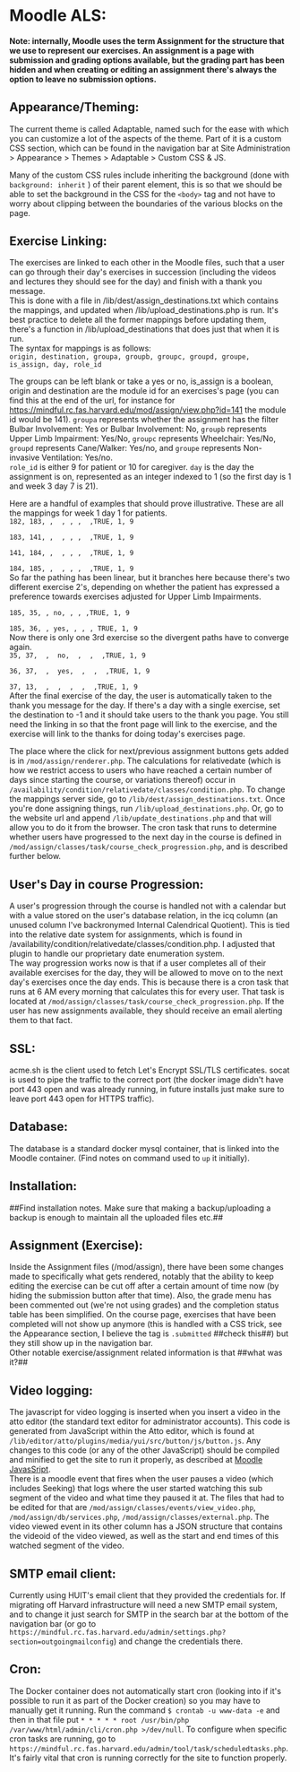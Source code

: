 # Moodle ALS:  

#### Note: internally, Moodle uses the term Assignment for the structure that we use to represent our exercises. An assignment is a page with submission and grading options available, but the grading part has been hidden and when creating or editing an assignment there's always the option to leave no submission options.  

## Appearance/Theming:  

The current theme is called Adaptable, named such for the ease with which you can customize a lot of the aspects of the theme. Part of it is a custom CSS section, which can be found in the navigation bar at Site Administration > Appearance > Themes > Adaptable > Custom CSS & JS.  

Many of the custom CSS rules include inheriting the background (done with `background: inherit` ) of their parent element, this is so that we should be able to set the background in the CSS for the `<body>` tag and not have to worry about clipping between the boundaries of the various blocks on the page.  

## Exercise Linking:  

The exercises are linked to each other in the Moodle files, such that a user can go through their day's exercises in succession (including the videos and lectures they should see for the day) and finish with a thank you message.  
This is done with a file in /lib/dest/assign_destinations.txt which contains the mappings, and updated when /lib/upload_destinations.php is run. It's best practice to delete all the former mappings before updating them, there's a function in /lib/upload_destinations that does just that when it is run.  
The syntax for mappings is as follows:  
`origin, destination, groupa, groupb, groupc, groupd, groupe, is_assign, day, role_id`  

The groups can be left blank or take a yes or no, is_assign is a boolean, origin and destination are the module id for an exercises's page (you can find this at the end of the url, for instance for https://mindful.rc.fas.harvard.edu/mod/assign/view.php?id=141 the module id would be 141). `groupa` represents whether the assignment has the filter Bulbar Involvement: Yes or Bulbar Involvement: No, `groupb` represents Upper Limb Impairment: Yes/No, `groupc` represents Wheelchair: Yes/No, `groupd` represents Cane/Walker: Yes/no, and `groupe` represents Non-invasive Ventilation: Yes/no.  
`role_id` is either 9 for patient or 10 for caregiver. `day` is the day the assignment is on, represented as an integer indexed to 1 (so the first day is 1 and week 3 day 7 is 21).  

Here are a handful of examples that should prove illustrative.
These are all the mappings for week 1 day 1 for patients.  
`182, 183, ,  , , ,  ,TRUE, 1, 9`  

`183, 141, ,  , , ,  ,TRUE, 1, 9`  

`141, 184, ,  , , ,  ,TRUE, 1, 9`  

`184, 185, ,  , , ,  ,TRUE, 1, 9`  
So far the pathing has been linear, but it branches here because there's two different exercise 2's, depending on whether the patient has expressed a preference towards exercises adjusted for Upper Limb Impairments.  

`185, 35, , no, , , ,TRUE, 1, 9`  

`185, 36, , yes, , , , TRUE, 1, 9`  
Now there is only one 3rd exercise so the divergent paths have to converge again.  
`35, 37,  ,  no,  ,  ,  ,TRUE, 1, 9`  

`36, 37,  ,  yes,  ,  ,  ,TRUE, 1, 9`  

`37, 13,  ,  ,  ,  ,  ,TRUE, 1, 9`  
After the final exercise of the day, the user is automatically taken to the thank you message for the day. If there's a day with a single exercise, set the destination to -1 and it should take users to the thank you page. You still need the linking in so that the front page will link to the exercise, and the exercise will link to the thanks for doing today's exercises page.  

The place where the click for next/previous assignment buttons gets added is in `/mod/assign/renderer.php`.
The calculations for relativedate (which is how we restrict access to users who have reached a certain number of days since starting the course, or variations thereof) occur in `/availability/condition/relativedate/classes/condition.php`.
To change the mappings server side, go to `/lib/dest/assign_destinations.txt`. Once you're done assigning things, run `/lib/upload_destinations.php`. Or, go to the website url and append `/lib/update_destinations.php` and that will allow you to do it from the browser.
The cron task that runs to determine whether users have progressed to the next day in the course is defined in `/mod/assign/classes/task/course_check_progression.php`, and is described further below.

## User's Day in course Progression:  
A user's progression through the course is handled not with a calendar but with a value stored on the user's database relation, in the icq column (an unused column I've backronymed Internal Calendrical Quotient). This is tied into the relative date system for assignments, which is found in /availability/condition/relativedate/classes/condition.php. I adjusted that plugin to handle our proprietary date enumeration system.  
The way progression works now is that if a user completes all of their available exercises for the day, they will be allowed to move on to the next day's exercises once the day ends. This is because there is a cron task that runs at 6 AM every morning that calculates this for every user. That task is located at `/mod/assign/classes/task/course_check_progression.php`. If the user has new assignments available, they should receive an email alerting them to that fact. 

## SSL:
acme.sh is the client used to fetch Let's Encrypt SSL/TLS certificates. socat is used to pipe the traffic to the correct port (the docker image didn't have port 443 open and was already running, in future installs just make sure to leave port 443 open for HTTPS traffic). 

## Database:  
The database is a standard docker mysql container, that is linked into the Moodle container. (Find notes on command used to `up` it initially).

## Installation:
##Find installation notes. Make sure that making a backup/uploading a backup is enough to maintain all the uploaded files etc.##

## Assignment (Exercise): 
Inside the Assignment files (/mod/assign), there have been some changes made to specifically what gets rendered, notably that the ability to keep editing the exercise can be cut off after a certain amount of time now (by hiding the submission button after that time). Also, the grade menu has been commented out (we're not using grades) and the completion status table has been simplified. On the course page, exercises that have been completed will not show up anymore (this is handled with a CSS trick, see the Appearance section, I believe the tag is `.submitted` ##check this##) but they still show up in the navigation bar.  
Other notable exercise/assignment related information is that ##what was it?## 

## Video logging:  
The javascript for video logging is inserted when you insert a video in the atto editor (the standard text editor for administrator accounts). This code is generated from JavaScript within the Atto editor, which is found at `/lib/editor/atto/plugins/media/yui/src/button/js/button.js`. Any changes to this code (or any of the other JavaScript) should be compiled and minified to get the site to run it properly, as described at [Moodle JavasSript](https://docs.moodle.org/dev/Javascript_Modules#How_do_I_write_a_Javascript_module_in_Moodle.3F).  
There is a moodle event that fires when the user pauses a video (which includes Seeking) that logs where the user started watching this sub segment of the video and what time they paused it at. The files that had to be edited for that are `/mod/assign/classes/events/view_video.php`, `/mod/assign/db/services.php`, `/mod/assign/classes/external.php`. The video viewed event in its other column has a JSON structure that contains the videoid of the video viewed, as well as the start and end times of this watched segment of the video.



## SMTP email client:
Currently using HUIT's email client that they provided the credentials for. If migrating off Harvard infrastructure will need a new SMTP email system, and to change it just search for SMTP in the search bar at the bottom of the navigation bar (or go to `https://mindful.rc.fas.harvard.edu/admin/settings.php?section=outgoingmailconfig`) and change the credentials there.



## Cron:
The Docker container does not automatically start cron (looking into if it's possible to run it as part of the Docker creation) so you may have to manually get it running. 
Run the command `$ crontab -u www-data -e` and then in that file put `* * * * * root /usr/bin/php /var/www/html/admin/cli/cron.php >/dev/null`. To configure when specific cron tasks are running, go to `https://mindful.rc.fas.harvard.edu/admin/tool/task/scheduledtasks.php`. It's fairly vital that cron is running correctly for the site to function properly.
